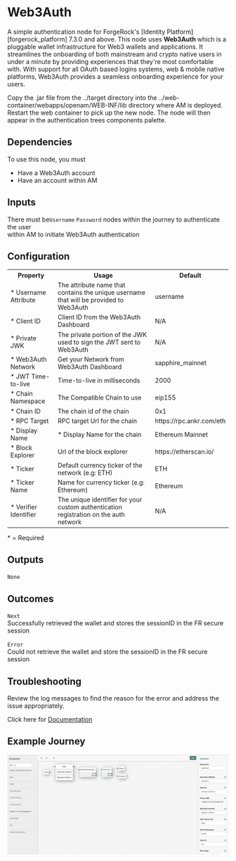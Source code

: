 <!--
 * The contents of this file are subject to the terms of the Common Development and
 * Distribution License (the License). You may not use this file except in compliance with the
 * License.
 *
 * You can obtain a copy of the License at legal/CDDLv1.0.txt. See the License for the
 * specific language governing permission and limitations under the License.
 *
 * When distributing Covered Software, include this CDDL Header Notice in each file and include
 * the License file at legal/CDDLv1.0.txt. If applicable, add the following below the CDDL
 * Header, with the fields enclosed by brackets [] replaced by your own identifying
 * information: "Portions copyright [year] [name of copyright owner]".
 *
 * Copyright 2023 ForgeRock AS.
-->
# Web3Auth

A simple authentication node for ForgeRock's [Identity Platform][forgerock_platform] 7.3.0 and above. This node uses <strong>Web3Auth </strong>which is a pluggable wallet infrastructure for 
Web3 wallets and applications. It streamlines the onboarding of both mainstream and crypto native users in under a minute by providing experiences that they're most comfortable with. With support for all OAuth based logins systems, web & mobile native platforms, Web3Auth provides a seamless onboarding experience for your users.

Copy the .jar file from the ../target directory into the ../web-container/webapps/openam/WEB-INF/lib directory where AM is deployed.  Restart the web container to pick up the new node.  The node will then appear in the authentication trees components palette.


## Dependencies

To use this node, you must

<ul>
    <li>Have a Web3Auth account</li>
    <li>Have an account within AM</li>    
</ul>

## Inputs

There must be`Username`
`Password`
nodes within the journey to authenticate the user <br>
within AM to initiate Web3Auth authentication

## Configuration
<table>
	<tr>
		<th>Property</th>
		<th>Usage</th>
        <th>Default</th>
	</tr>
    <tr>
		<td>* Username Attribute</td>
        <td>The attribute name that contains the unique username that will be provided to Web3Auth</td>
	    <td>username</td>
    </tr>
	<tr>
		<td>* Client ID </td>
        <td>Client ID from the Web3Auth Dashboard</td>
        <td>N/A</td>
	</tr>
    <tr>
		<td>* Private JWK</td>
        <td>The private portion of the JWK used to sign the JWT sent to Web3Auth</td>
	    <td>N/A</td>
     </tr>
     <tr>
		<td>* Web3Auth Network</td>
        <td>Get your Network from Web3Auth Dashboard</td>
        <td>sapphire_mainnet</td>
	</tr>
     <tr>
		<td>* JWT Time-to-live</td>
        <td>Time-to-live in milliseconds</td>
        <td>2000</td>
	</tr>
    <tr>
		<td>* Chain Namespace</td>
        <td>The Compatible Chain to use</td>
        <td>eip155</td>
	</tr> 
    <tr>
		<td>* Chain ID</td>
		<td>The chain id of the chain</td>
        <td>0x1</td>
	</tr>
    <tr>
		<td>* RPC Target</td>
		<td>RPC target Url for the chain</td>
        <td>https://rpc.ankr.com/eth</td>
	</tr> 
    <tr>
		<td>* Display Name</td>
		<td>* Display Name for the chain</td>
        <td>Ethereum Mainnet</td>
	</tr> 
    <tr>
		<td>* Block Explorer</td>
		<td>Url of the block explorer</td>
        <td>https://etherscan.io/</td>
	</tr>
    <tr>
		<td>* Ticker</td>
		<td>Default currency ticker of the network (e.g: ETH)</td>
        <td>ETH</td>
	</tr>
    <tr>
		<td>* Ticker Name</td>
		<td>Name for currency ticker (e.g: Ethereum)</td>
        <td>Ethereum</td>
	</tr>
    <tr>
		<td>* Verifier Identifier</td>
		<td>The unique identifier for your custom authentication registration on the auth network</td>
        <td>N/A</td>
	</tr>
   

</table>
* = Required


## Outputs

`None`

## Outcomes

<code>Next</code>
<br>Successfully retrieved the wallet and stores the sessionID in the FR secure session<br>

<code>Error</code>
<br>   Could not retrieve the wallet and store the sessionID in the FR secure session
## Troubleshooting

Review the log messages to find the reason for the error and address the issue appropriately.

Click here for <a href="https://web3auth.io/docs/what-is-web3auth">Documentation</a>

## Example Journey


![ScreenShot](./web3auth.png)

 
